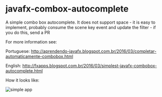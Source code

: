 # javafx-combox-autocomplete


A simple combo box autocomplete. It does not support space - it is easy to implement, probably consume the scene key event and update the filter - if you do this, send a PR

For more information see:

Portuguese: http://aprendendo-javafx.blogspot.com.br/2016/03/completar-automaticamente-combobox.html

English: http://fxapps.blogspot.com.br/2016/03/simplest-javafx-combobox-autocomplete.html

How it looks like:

![simple app](https://github.com/jesuino/javafx-combox-autocomplete/blob/master/gif_auto_complete.gif)
